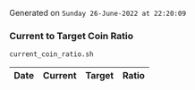 Generated on `Sunday 26-June-2022 at 22:20:09`

### Current to Target Coin Ratio
`current_coin_ratio.sh`

Date|Current|Target|Ratio
---|---|---|---

